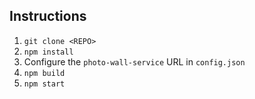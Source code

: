 ## Instructions

1. `git clone <REPO>`
2. `npm install`
3. Configure the `photo-wall-service` URL in `config.json`
4. `npm build`
5. `npm start`

